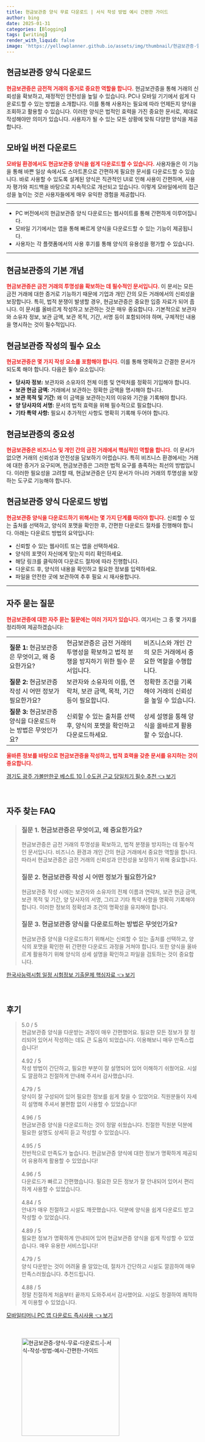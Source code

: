 ```yaml
---
title: 현금보관증 양식 무료 다운로드 | 서식 작성 방법 예시 간편한 가이드
author: bing
date: 2025-01-31
categories: [Blogging]
tags: [writing]
render_with_liquid: false
image: 'https://yellowplanner.github.io/assets/img/thumbnail/현금보관증-양식-무료-다운로드-|-서식-작성-방법-예시-간편한-가이드.webp'
---
```



<h2 id='현금보관증-양식다운로드'>현금보관증 양식 다운로드</h2>

<p><b><span style="color: #ee2323;">현금보관증은 금전적 거래의 증거로 중요한 역할을 합니다.</span></b> 현금보관증을 통해 거래의 신뢰성을 확보하고, 재정적인 안전성을 높일 수 있습니다. PC나 모바일 기기에서 쉽게 다운로드할 수 있는 방법을 소개합니다. 이를 통해 사용자는 필요에 따라 언제든지 양식을 조회하고 활용할 수 있습니다. 이러한 양식은 법적인 효력을 가진 중요한 문서로, 제대로 작성해야만 의미가 있습니다. 사용자가 될 수 있는 모든 상황에 맞춰 다양한 양식을 제공합니다.</p>

<h2 id='모바일-버전-다운로드'>모바일 버전 다운로드</h2>

<p><b><span style="color: #ee2323;">모바일 환경에서도 현금보관증 양식을 쉽게 다운로드할 수 있습니다.</span></b> 사용자들은 이 기능을 통해 바쁜 일상 속에서도 스마트폰으로 간편하게 필요한 문서를 다운로드할 수 있습니다. 바로 사용할 수 있도록 설계된 양식은 직관적인 UI로 인해 사용이 간편하며, 사용자 평가와 피드백을 바탕으로 지속적으로 개선되고 있습니다. 이렇게 모바일에서의 접근성을 높이는 것은 사용자들에게 매우 유익한 경험을 제공합니다.</p>

<hr />

<ul>
    <li>PC 버전에서의 현금보관증 양식 다운로드는 웹사이트를 통해 간편하게 이루어집니다.</li>
    <li>모바일 기기에서는 앱을 통해 빠르게 양식을 다운로드할 수 있는 기능이 제공됩니다.</li>
    <li>사용자는 각 플랫폼에서의 사용 후기를 통해 양식의 유용성을 평가할 수 있습니다.</li>
</ul>

<hr />

<h2 id='현금보관증-기본개념'>현금보관증의 기본 개념</h2>

<p><b><span style="color: #ee2323;">현금보관증은 금전 거래의 투명성을 확보하는 데 필수적인 문서입니다.</span></b> 이 문서는 모든 금전 거래에 대한 증거로 기능하기 때문에 기업과 개인 간의 모든 거래에서의 신뢰성을 보장합니다. 특히, 법적 분쟁이 발생할 경우, 현금보관증은 중요한 입증 자료가 되어 줍니다. 이 문서를 올바르게 작성하고 보관하는 것은 매우 중요합니다. 기본적으로 보관자와 소유자 정보, 보관 금액, 보관 목적, 기간, 서명 등이 포함되어야 하며, 구체적인 내용을 명시하는 것이 필수적입니다.</p>

<h2 id='현금보관증-작성요소'>현금보관증 작성의 필수 요소</h2>

<p><b><span style="color: #ee2323;">현금보관증은 몇 가지 작성 요소를 포함해야 합니다.</span></b> 이를 통해 명확하고 간결한 문서가 되도록 해야 합니다. 다음은 필수 요소입니다:</p>

<ul>
    <li><b>당사자 정보:</b> 보관자와 소유자의 전체 이름 및 연락처를 정확히 기입해야 합니다.</li>
    <li><b>보관 현금 금액:</b> 거래에서 보관하는 정확한 금액을 명시해야 합니다.</li>
    <li><b>보관 목적 및 기간:</b> 왜 이 금액을 보관하는지의 이유와 기간을 기록해야 합니다.</li>
    <li><b>양 당사자의 서명:</b> 문서의 법적 효력을 위해 필수적으로 필요합니다.</li>
    <li><b>기타 특약 사항:</b> 필요시 추가적인 사항도 명확히 기록해 두어야 합니다.</li>
</ul>

<h2 id='현금보관증-중요성'>현금보관증의 중요성</h2>

<p><b><span style="color: #ee2323;">현금보관증은 비즈니스 및 개인 간의 금전 거래에서 핵심적인 역할을 합니다.</span></b> 이 문서가 없으면 거래의 신뢰성과 안전성을 담보하기 어렵습니다. 특히 비즈니스 환경에서는 거래에 대한 증거가 요구되며, 현금보관증은 그러한 법적 요구를 충족하는 최선의 방법입니다. 이러한 필요성을 고려할 때, 현금보관증은 단지 문서가 아니라 거래의 투명성을 보장하는 도구로 기능해야 합니다.</p>

<h2 id='현금보관증-다운로드-방법'>현금보관증 양식 다운로드 방법</h2>

<p><b><span style="color: #ee2323;">현금보관증 양식을 다운로드하기 위해서는 몇 가지 단계를 따라야 합니다.</span></b> 신뢰할 수 있는 출처를 선택하고, 양식의 포맷을 확인한 후, 간편한 다운로드 절차를 진행해야 합니다. 아래는 다운로드 방법의 요약입니다:</p>

<ul>
    <li>신뢰할 수 있는 웹사이트 또는 앱을 선택하세요.</li>
    <li>양식의 포맷이 자신에게 맞는지 미리 확인하세요.</li>
    <li>해당 링크를 클릭하여 다운로드 절차에 따라 진행합니다.</li>
    <li>다운로드 후, 양식의 내용을 확인하고 필요한 정보를 입력하세요.</li>
    <li>파일을 안전한 곳에 보관하여 추후 필요 시 재사용합니다.</li>
</ul>

<hr />

<h2 id='자주-묻는-질문'>자주 묻는 질문</h2>

<p><b><span style="color: #ee2323;">현금보관증에 대한 자주 묻는 질문에는 여러 가지가 있습니다.</span></b> 여기서는 그 중 몇 가지를 정리하여 제공하겠습니다:</p>

<table>
    <tr>
        <td><b>질문 1:</b> 현금보관증은 무엇이고, 왜 중요한가요?</td>
        <td>현금보관증은 금전 거래의 투명성을 확보하고 법적 분쟁을 방지하기 위한 필수 문서입니다.</td>
        <td>비즈니스와 개인 간의 모든 거래에서 중요한 역할을 수행합니다.</td>
    </tr>
    <tr>
        <td><b>질문 2:</b> 현금보관증 작성 시 어떤 정보가 필요한가요?</td>
        <td>보관자와 소유자의 이름, 연락처, 보관 금액, 목적, 기간 등이 필요합니다.</td>
        <td>정확한 조건을 기록해야 거래의 신뢰성을 높일 수 있습니다.</td>
    </tr>
    <tr>
        <td><b>질문 3:</b> 현금보관증 양식을 다운로드하는 방법은 무엇인가요?</td>
        <td>신뢰할 수 있는 출처를 선택 후, 양식의 포맷을 확인하고 다운로드하세요.</td>
        <td>상세 설명을 통해 양식을 올바르게 활용할 수 있습니다.</td>
    </tr>
</table>

<p><b><span style="color: #ee2323;">올바른 정보를 바탕으로 현금보관증을 작성하고, 법적 효력을 갖춘 문서를 유지하는 것이 중요합니다.</span></b> </p>


<p><a class="click-button" title="경기도 광주 가볼만한곳 베스트 10 | 수도권 근교 당일치기 필수 추천" href="https://yellowplanner.github.io/posts/%EA%B2%BD%EA%B8%B0%EB%8F%84-%EA%B4%91%EC%A3%BC-%EA%B0%80%EB%B3%BC%EB%A7%8C%ED%95%9C%EA%B3%B3-%EB%B2%A0%EC%8A%A4%ED%8A%B8-10-%EC%88%98%EB%8F%84%EA%B6%8C-%EA%B7%BC%EA%B5%90-%EB%8B%B9%EC%9D%BC%EC%B9%98%EA%B8%B0-%ED%95%84%EC%88%98-%EC%B6%94%EC%B2%9C/" rel="dofollow">경기도 광주 가볼만한곳 베스트 10 | 수도권 근교 당일치기 필수 추천 👈 보기</a></p><br>
<h2 id='자주_찾는_FAQ'>자주 찾는 FAQ</h2>
<div itemscope="" itemtype="https://schema.org/FAQPage"> 
<blockquote> 
<div itemscope="" itemprop="mainEntity" itemtype="https://schema.org/Question"> 
<h3 itemprop="name">질문 1. 현금보관증은 무엇이고, 왜 중요한가요?</h3> 
<div itemscope="" itemprop="acceptedAnswer" itemtype="https://schema.org/Answer"> 
<span itemprop="text"> 
<p>현금보관증은 금전 거래의 투명성을 확보하고, 법적 분쟁을 방지하는 데 필수적인 문서입니다. 비즈니스 환경과 개인 간의 현금 거래에서 중요한 역할을 합니다. 따라서 현금보관증은 금전 거래의 신뢰성과 안전성을 보장하기 위해 중요합니다.</p> 
</span> 
</div> 
</div> 

<div itemscope="" itemprop="mainEntity" itemtype="https://schema.org/Question"> 
<h3 itemprop="name">질문 2. 현금보관증 작성 시 어떤 정보가 필요한가요?</h3> 
<div itemscope="" itemprop="acceptedAnswer" itemtype="https://schema.org/Answer"> 
<span itemprop="text"> 
<p>현금보관증 작성 시에는 보관자와 소유자의 전체 이름과 연락처, 보관 현금 금액, 보관 목적 및 기간, 양 당사자의 서명, 그리고 기타 특약 사항을 명확히 기록해야 합니다. 이러한 정보의 정확성과 조건의 명확성을 유지해야 합니다.</p> 
</span> 
</div> 
</div>

<div itemscope="" itemprop="mainEntity" itemtype="https://schema.org/Question"> 
<h3 itemprop="name">질문 3. 현금보관증 양식을 다운로드하는 방법은 무엇인가요?</h3> 
<div itemscope="" itemprop="acceptedAnswer" itemtype="https://schema.org/Answer"> 
<span itemprop="text"> 
<p>현금보관증 양식을 다운로드하기 위해서는 신뢰할 수 있는 출처를 선택하고, 양식의 포맷을 확인한 뒤 간편한 다운로드 과정을 거쳐야 합니다. 또한 양식을 올바르게 활용하기 위해 양식의 상세 설명을 확인하고 파일을 검토하는 것이 중요합니다.</p> 
</span> 
</div> 
</div> 
</blockquote> 
</div>
<p><a class="click-button" title="한국사능력시험 일정 시험정보 기출문제 핵심자료" href="https://yellowplanner.github.io/posts/%ED%95%9C%EA%B5%AD%EC%82%AC%EB%8A%A5%EB%A0%A5%EC%8B%9C%ED%97%98-%EC%9D%BC%EC%A0%95-%EC%8B%9C%ED%97%98%EC%A0%95%EB%B3%B4-%EA%B8%B0%EC%B6%9C%EB%AC%B8%EC%A0%9C-%ED%95%B5%EC%8B%AC%EC%9E%90%EB%A3%8C/" rel="dofollow">한국사능력시험 일정 시험정보 기출문제 핵심자료 👈 보기</a></p><br>
<h2 id='후기'>후기</h2>
<div itemscope itemtype="https://schema.org/Product">
  <blockquote>
  <div itemprop="review" itemscope itemtype="https://schema.org/Review">
      <div itemprop="reviewRating" itemscope itemtype="https://schema.org/Rating"> <span itemprop="ratingValue">5.0</span> / <span itemprop="bestRating">5</span> </div>
      <span itemprop="reviewBody">현금보관증 양식을 다운받는 과정이 매우 간편했어요. 필요한 모든 정보가 잘 정리되어 있어서 작성하는 데도 큰 도움이 되었습니다. 이용해보니 매우 만족스럽습니다!</span>
  </div>
  <br>
  <div itemprop="review" itemscope itemtype="https://schema.org/Review">
      <div itemprop="reviewRating" itemscope itemtype="https://schema.org/Rating"> <span itemprop="ratingValue">4.92</span> / <span itemprop="bestRating">5</span> </div>
      <span itemprop="reviewBody">작성 방법이 간단하고, 필요한 부분이 잘 설명되어 있어 이해하기 쉬웠어요. 시설도 깔끔하고 친절하게 안내해 주셔서 감사했습니다.</span>
  </div>
  <br>
  <div itemprop="review" itemscope itemtype="https://schema.org/Review">
      <div itemprop="reviewRating" itemscope itemtype="https://schema.org/Rating"> <span itemprop="ratingValue">4.79</span> / <span itemprop="bestRating">5</span> </div>
      <span itemprop="reviewBody">양식이 잘 구성되어 있어 필요한 정보를 쉽게 찾을 수 있었어요. 직원분들이 자세히 설명해 주셔서 불편함 없이 사용할 수 있었습니다!</span>
  </div>
  <br>
  <div itemprop="review" itemscope itemtype="https://schema.org/Review">
      <div itemprop="reviewRating" itemscope itemtype="https://schema.org/Rating"> <span itemprop="ratingValue">4.96</span> / <span itemprop="bestRating">5</span> </div>
      <span itemprop="reviewBody">현금보관증 양식을 다운로드하는 것이 정말 쉬웠습니다. 친절한 직원분 덕분에 필요한 설명도 상세히 듣고 작성할 수 있었습니다.</span>
  </div>
  <br>
  <div itemprop="review" itemscope itemtype="https://schema.org/Review">
      <div itemprop="reviewRating" itemscope itemtype="https://schema.org/Rating"> <span itemprop="ratingValue">4.95</span> / <span itemprop="bestRating">5</span> </div>
      <span itemprop="reviewBody">전반적으로 만족도가 높습니다. 현금보관증 양식에 대한 정보가 명확하게 제공되어 유용하게 활용할 수 있었습니다!</span>
  </div>
  <br>
  <div itemprop="review" itemscope itemtype="https://schema.org/Review">
      <div itemprop="reviewRating" itemscope itemtype="https://schema.org/Rating"> <span itemprop="ratingValue">4.96</span> / <span itemprop="bestRating">5</span> </div>
      <span itemprop="reviewBody">다운로드가 빠르고 간편했습니다. 필요한 모든 정보가 잘 안내되어 있어서 편리하게 사용할 수 있었습니다.</span>
  </div>
  <br>
  <div itemprop="review" itemscope itemtype="https://schema.org/Review">
      <div itemprop="reviewRating" itemscope itemtype="https://schema.org/Rating"> <span itemprop="ratingValue">4.84</span> / <span itemprop="bestRating">5</span> </div>
      <span itemprop="reviewBody">안내가 매우 친절하고 시설도 깨끗했습니다. 덕분에 양식을 쉽게 다운로드 받고 작성할 수 있었습니다.</span>
  </div>
  <br>
  <div itemprop="review" itemscope itemtype="https://schema.org/Review">
      <div itemprop="reviewRating" itemscope itemtype="https://schema.org/Rating"> <span itemprop="ratingValue">4.89</span> / <span itemprop="bestRating">5</span> </div>
      <span itemprop="reviewBody">필요한 정보가 명확하게 안내되어 있어 현금보관증 양식을 쉽게 작성할 수 있었습니다. 매우 유용한 서비스입니다!</span>
  </div>
  <br>
  <div itemprop="review" itemscope itemtype="https://schema.org/Review">
      <div itemprop="reviewRating" itemscope itemtype="https://schema.org/Rating"> <span itemprop="ratingValue">4.79</span> / <span itemprop="bestRating">5</span> </div>
      <span itemprop="reviewBody">양식 다운받는 것이 어려울 줄 알았는데, 절차가 간단하고 시설도 깔끔하여 매우 만족스러웠습니다. 추천드립니다.</span>
  </div>
  <br>
  <div itemprop="review" itemscope itemtype="https://schema.org/Review">
      <div itemprop="reviewRating" itemscope itemtype="https://schema.org/Rating"> <span itemprop="ratingValue">4.88</span> / <span itemprop="bestRating">5</span> </div>
      <span itemprop="reviewBody">정말 친절하게 처음부터 끝까지 도와주셔서 감사했어요. 시설도 청결하여 쾌적하게 이용할 수 있었습니다.</span>
  </div>
  </blockquote>
</div>
<p><a class="click-button" title="모바일티머니 PC 앱 다운로드 즉시사용" href="https://yellowplanner.github.io/posts/%EB%AA%A8%EB%B0%94%EC%9D%BC%ED%8B%B0%EB%A8%B8%EB%8B%88-PC-%EC%95%B1-%EB%8B%A4%EC%9A%B4%EB%A1%9C%EB%93%9C-%EC%A6%89%EC%8B%9C%EC%82%AC%EC%9A%A9/" rel="dofollow">모바일티머니 PC 앱 다운로드 즉시사용 👈 보기</a></p><br>
<figure class="image"><img src="https://yellowplanner.github.io/assets/img/thumbnail/현금보관증-양식-무료-다운로드-|-서식-작성-방법-예시-간편한-가이드.webp" alt="현금보관증-양식-무료-다운로드-|-서식-작성-방법-예시-간편한-가이드" width="256" height="256"></figure>